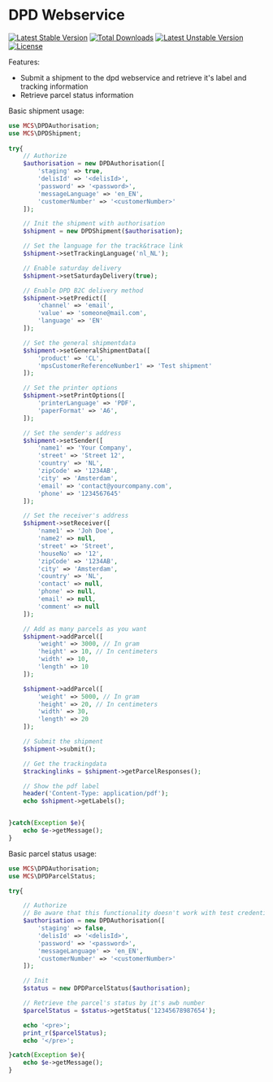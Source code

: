 # DPD Webservice
[![Latest Stable Version](https://poser.pugx.org/mcs/dpd/v/stable)](https://packagist.org/packages/mcs/dpd) [![Total Downloads](https://poser.pugx.org/mcs/dpd/downloads)](https://packagist.org/packages/mcs/dpd) [![Latest Unstable Version](https://poser.pugx.org/mcs/dpd/v/unstable)](https://packagist.org/packages/mcs/dpd) [![License](https://poser.pugx.org/mcs/dpd/license)](https://packagist.org/packages/mcs/dpd)

Features:

 * Submit a shipment to the dpd webservice and retrieve it's label and tracking information
 * Retrieve parcel status information

Basic shipment usage:

```php
use MCS\DPDAuthorisation;
use MCS\DPDShipment;
	
try{
    // Authorize
    $authorisation = new DPDAuthorisation([
        'staging' => true,
        'delisId' => '<delisId>',
        'password' => '<password>',
        'messageLanguage' => 'en_EN',
        'customerNumber' => '<customerNumber>'
    ]);

    // Init the shipment with authorisation
    $shipment = new DPDShipment($authorisation);

    // Set the language for the track&trace link
    $shipment->setTrackingLanguage('nl_NL');

    // Enable saturday delivery
    $shipment->setSaturdayDelivery(true);   

    // Enable DPD B2C delivery method
    $shipment->setPredict([
        'channel' => 'email',
        'value' => 'someone@mail.com',
        'language' => 'EN'
    ]);

    // Set the general shipmentdata
    $shipment->setGeneralShipmentData([
        'product' => 'CL',
        'mpsCustomerReferenceNumber1' => 'Test shipment'
    ]);

    // Set the printer options
    $shipment->setPrintOptions([
        'printerLanguage' => 'PDF',
        'paperFormat' => 'A6',
    ]);     

    // Set the sender's address
    $shipment->setSender([
        'name1' => 'Your Company',
        'street' => 'Street 12',
        'country' => 'NL',
        'zipCode' => '1234AB',
        'city' => 'Amsterdam',
        'email' => 'contact@yourcompany.com',
        'phone' => '1234567645'
    ]);

    // Set the receiver's address
    $shipment->setReceiver([
        'name1' => 'Joh Doe',         
        'name2' => null,       
        'street' => 'Street',       
        'houseNo' => '12',    
        'zipCode' => '1234AB',     
        'city' => 'Amsterdam',        
        'country' => 'NL',           
        'contact' => null,        
        'phone' => null,                 
        'email' => null,             
        'comment' => null 
    ]);

    // Add as many parcels as you want
    $shipment->addParcel([
        'weight' => 3000, // In gram
        'height' => 10, // In centimeters
        'width' => 10,
        'length' => 10
    ]);

    $shipment->addParcel([
        'weight' => 5000, // In gram
        'height' => 20, // In centimeters
        'width' => 30,
        'length' => 20
    ]);

    // Submit the shipment
    $shipment->submit();

    // Get the trackingdata
    $trackinglinks = $shipment->getParcelResponses();

    // Show the pdf label
    header('Content-Type: application/pdf');
    echo $shipment->getLabels();


}catch(Exception $e){
    echo $e->getMessage();		
}
```

Basic parcel status usage:

```php
use MCS\DPDAuthorisation;
use MCS\DPDParcelStatus;

try{

    // Authorize
    // Be aware that this functionality doesn't work with test credentials
    $authorisation = new DPDAuthorisation([
        'staging' => false,
        'delisId' => '<delisId>',
        'password' => '<password>',
        'messageLanguage' => 'en_EN',
        'customerNumber' => '<customerNumber>'
    ]);

    // Init
    $status = new DPDParcelStatus($authorisation);

    // Retrieve the parcel's status by it's awb number
    $parcelStatus = $status->getStatus('12345678987654');

    echo '<pre>';
    print_r($parcelStatus);
    echo '</pre>';

}catch(Exception $e){
    echo $e->getMessage();		
}
```

